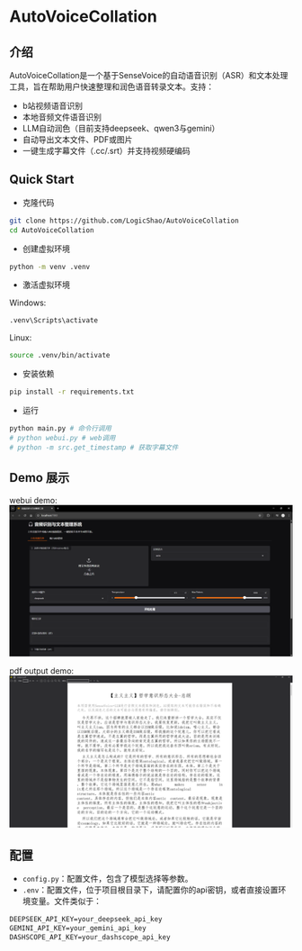 # AutoVoiceCollation

## 介绍

AutoVoiceCollation是一个基于SenseVoice的自动语音识别（ASR）和文本处理工具，旨在帮助用户快速整理和润色语音转录文本。支持：

- b站视频语音识别
- 本地音频文件语音识别
- LLM自动润色（目前支持deepseek、qwen3与gemini）
- 自动导出文本文件、PDF或图片
- 一键生成字幕文件（.cc/.srt）并支持视频硬编码

## Quick Start

* 克隆代码

```bash
git clone https://github.com/LogicShao/AutoVoiceCollation
cd AutoVoiceCollation
```

* 创建虚拟环境

```bash
python -m venv .venv
```

* 激活虚拟环境

Windows:

```bash
.venv\Scripts\activate
```

Linux:

```bash
source .venv/bin/activate
```

* 安装依赖

```bash
pip install -r requirements.txt
```

* 运行

```bash
python main.py # 命令行调用
# python webui.py # web调用
# python -m src.get_timestamp # 获取字幕文件
```

## Demo 展示

webui demo:
![](img/webui_demo.png)

pdf output demo:
![](img/pdf_output_demo.png)

## 配置

- `config.py`：配置文件，包含了模型选择等参数。
- `.env`：配置文件，位于项目根目录下，请配置你的api密钥，或者直接设置环境变量。文件类似于：

```dotenv
DEEPSEEK_API_KEY=your_deepseek_api_key
GEMINI_API_KEY=your_gemini_api_key
DASHSCOPE_API_KEY=your_dashscope_api_key
```
